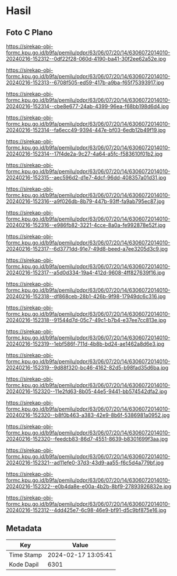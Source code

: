 # Hasil

## Foto C Plano

https://sirekap-obj-formc.kpu.go.id/b9fa/pemilu/pdpr/63/06/07/20/14/6306072014010-20240216-152312--0df22f28-060d-4190-ba41-30f2ee62a52e.jpg

https://sirekap-obj-formc.kpu.go.id/b9fa/pemilu/pdpr/63/06/07/20/14/6306072014010-20240216-152313--6708f505-ed59-417b-a9ba-f65f75393917.jpg

https://sirekap-obj-formc.kpu.go.id/b9fa/pemilu/pdpr/63/06/07/20/14/6306072014010-20240216-152314--cbe8e677-24ab-4399-96ea-f68bb198d6d4.jpg

https://sirekap-obj-formc.kpu.go.id/b9fa/pemilu/pdpr/63/06/07/20/14/6306072014010-20240216-152314--fa6ecc49-9394-447e-bf03-6edb12b49f19.jpg

https://sirekap-obj-formc.kpu.go.id/b9fa/pemilu/pdpr/63/06/07/20/14/6306072014010-20240216-152314--17f4de2a-9c27-4a64-a5fc-f583610f01b2.jpg

https://sirekap-obj-formc.kpu.go.id/b9fa/pemilu/pdpr/63/06/07/20/14/6306072014010-20240216-152315--aec596d2-d1e7-4dcf-96dd-408357a01d31.jpg

https://sirekap-obj-formc.kpu.go.id/b9fa/pemilu/pdpr/63/06/07/20/14/6306072014010-20240216-152316--a9f026db-8b79-447b-93ff-fa9ab795ec87.jpg

https://sirekap-obj-formc.kpu.go.id/b9fa/pemilu/pdpr/63/06/07/20/14/6306072014010-20240216-152316--e986fb82-3221-4cce-8a0a-fe992878e52f.jpg

https://sirekap-obj-formc.kpu.go.id/b9fa/pemilu/pdpr/63/06/07/20/14/6306072014010-20240216-152317--6d3771dd-91e7-49d8-beed-a7ee3205d3c9.jpg

https://sirekap-obj-formc.kpu.go.id/b9fa/pemilu/pdpr/63/06/07/20/14/6306072014010-20240216-152317--a5d0d334-19a4-412d-9608-4ff827639f16.jpg

https://sirekap-obj-formc.kpu.go.id/b9fa/pemilu/pdpr/63/06/07/20/14/6306072014010-20240216-152318--df868ceb-28b1-426b-9f98-17949dc6c316.jpg

https://sirekap-obj-formc.kpu.go.id/b9fa/pemilu/pdpr/63/06/07/20/14/6306072014010-20240216-152318--91544d7d-05c7-49c1-b7b4-e37ee7cc813e.jpg

https://sirekap-obj-formc.kpu.go.id/b9fa/pemilu/pdpr/63/06/07/20/14/6306072014010-20240216-152319--1ebf586f-711d-4b8b-bd24-ae1462a8d6e3.jpg

https://sirekap-obj-formc.kpu.go.id/b9fa/pemilu/pdpr/63/06/07/20/14/6306072014010-20240216-152319--9d88f320-bc46-4162-82d5-b98fad35d6ba.jpg

https://sirekap-obj-formc.kpu.go.id/b9fa/pemilu/pdpr/63/06/07/20/14/6306072014010-20240216-152320--11e2fd63-8b05-44e5-9441-bb574542dfa2.jpg

https://sirekap-obj-formc.kpu.go.id/b9fa/pemilu/pdpr/63/06/07/20/14/6306072014010-20240216-152320--b8f0b463-a383-42e9-8b6f-5386981a0952.jpg

https://sirekap-obj-formc.kpu.go.id/b9fa/pemilu/pdpr/63/06/07/20/14/6306072014010-20240216-152320--feedcb83-86d7-4551-8639-b8301699f3aa.jpg

https://sirekap-obj-formc.kpu.go.id/b9fa/pemilu/pdpr/63/06/07/20/14/6306072014010-20240216-152321--ad11efe0-37d3-43d9-aa55-f6c5d4a779bf.jpg

https://sirekap-obj-formc.kpu.go.id/b9fa/pemilu/pdpr/63/06/07/20/14/6306072014010-20240216-152322--e0b4da8e-e00a-4b2b-8bf9-27893926832e.jpg

https://sirekap-obj-formc.kpu.go.id/b9fa/pemilu/pdpr/63/06/07/20/14/6306072014010-20240216-152312--4dd425e7-6c98-46e9-bf91-d5c9bf875e16.jpg


## Metadata

| Key        | Value               |
| ---------- | ------------------- |
| Time Stamp | 2024-02-17 13:05:41 |
| Kode Dapil | 6301                |



